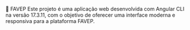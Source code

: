 📘 FAVEP
Este projeto é uma aplicação web desenvolvida com Angular CLI na versão 17.3.11, com o objetivo de oferecer uma interface moderna e responsiva para a plataforma FAVEP.
